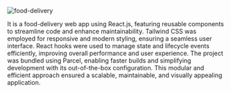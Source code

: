 ![food-delivery](https://github.com/user-attachments/assets/da384481-bcd3-4d6c-bff8-cce16885bb07)

It is a food-delivery web app using React.js, featuring reusable components to streamline code and enhance maintainability. Tailwind CSS was employed for responsive and modern styling, ensuring a seamless user interface. React hooks were used to manage state and lifecycle events efficiently, improving overall performance and user experience. The project was bundled using Parcel, enabling faster builds and simplifying development with its out-of-the-box configuration. This modular and efficient approach ensured a scalable, maintainable, and visually appealing application.
